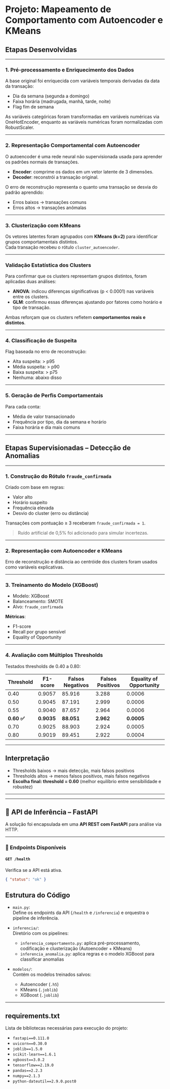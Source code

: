 # Projeto: Mapeamento de Comportamento com Autoencoder e KMeans

## Etapas Desenvolvidas

---

### 1. Pré-processamento e Enriquecimento dos Dados

A base original foi enriquecida com variáveis temporais derivadas da data da transação:

- Dia da semana (segunda a domingo)
- Faixa horária (madrugada, manhã, tarde, noite)
- Flag fim de semana

As variáveis categóricas foram transformadas em variáveis numéricas via OneHotEncoder, enquanto as variáveis numéricas foram normalizadas com RobustScaler.

---

### 2. Representação Comportamental com Autoencoder

O autoencoder é uma rede neural não supervisionada usada para aprender os padrões normais de transações.

- **Encoder**: comprime os dados em um vetor latente de 3 dimensões.
- **Decoder**: reconstrói a transação original.

O erro de reconstrução representa o quanto uma transação se desvia do padrão aprendido:

- Erros baixos → transações comuns
- Erros altos → transações anômalas

---

### 3. Clusterização com KMeans

Os vetores latentes foram agrupados com **KMeans (k=2)** para identificar grupos comportamentais distintos.  
Cada transação recebeu o rótulo `cluster_autoencoder`.

---

### Validação Estatística dos Clusters

Para confirmar que os clusters representam grupos distintos, foram aplicadas duas análises:

- **ANOVA**: indicou diferenças significativas (p < 0.0001) nas variáveis entre os clusters.  
- **GLM**: confirmou essas diferenças ajustando por fatores como horário e tipo de transação.

Ambas reforçam que os clusters refletem **comportamentos reais e distintos**.

---

### 4. Classificação de Suspeita

Flag baseada no erro de reconstrução:

- Alta suspeita: > p95
- Média suspeita: > p90
- Baixa suspeita: > p75
- Nenhuma: abaixo disso

---

### 5. Geração de Perfis Comportamentais

Para cada conta:

- Média de valor transacionado
- Frequência por tipo, dia da semana e horário
- Faixa horária e dia mais comuns

---

## Etapas Supervisionadas – Detecção de Anomalias

---

### 1. Construção do Rótulo `fraude_confirmada`

Criado com base em regras:

- Valor alto
- Horário suspeito
- Frequência elevada
- Desvio do cluster (erro ou distância)

Transações com pontuação ≥ 3 receberam `fraude_confirmada = 1`.

> Ruído artificial de 0,5% foi adicionado para simular incertezas.

---

### 2. Representação com Autoencoder e KMeans

Erro de reconstrução e distância ao centróide dos clusters foram usados como variáveis explicativas.

---

### 3. Treinamento do Modelo (XGBoost)

- Modelo: XGBoost
- Balanceamento: SMOTE
- Alvo: `fraude_confirmada`

**Métricas**:

- F1-score
- Recall por grupo sensível
- Equality of Opportunity

---

### 4. Avaliação com Múltiplos Thresholds

Testados thresholds de 0.40 a 0.80:

| Threshold | F1-score | Falsos Negativos | Falsos Positivos | Equality of Opportunity |
|-----------|----------|------------------|------------------|--------------------------|
| 0.40      | 0.9057   | 85.916           | 3.288            | 0.0006                   |
| 0.50      | 0.9045   | 87.191           | 2.999            | 0.0006                   |
| 0.55      | 0.9040   | 87.657           | 2.964            | 0.0006                   |
| **0.60 ✅** | **0.9035** | **88.051**       | **2.962**         | **0.0005**               |
| 0.70      | 0.9025   | 88.903           | 2.924            | 0.0005                   |
| 0.80      | 0.9019   | 89.451           | 2.922            | 0.0004                   |

---

## Interpretação

- Thresholds baixos → mais detecção, mais falsos positivos
- Thresholds altos → menos falsos positivos, mais falsos negativos
- **Escolha final: threshold = 0.60** (melhor equilíbrio entre sensibilidade e robustez)

---

---

## 🚀 API de Inferência – FastAPI

A solução foi encapsulada em uma **API REST com FastAPI** para análise via HTTP.

---

### 📌 Endpoints Disponíveis

#### `GET /health`

Verifica se a API está ativa.

```json
{ "status": "ok" }
```

## Estrutura do Código

- `main.py`:  
  Define os endpoints da API (`/health` e `/inferencia`) e orquestra o pipeline de inferência.

- `inferencia/`:  
  Diretório com os pipelines:
  - `inferencia_comportamento.py`: aplica pré-processamento, codificação e clusterização (Autoencoder + KMeans)
  - `inferencia_anomalia.py`: aplica regras e o modelo XGBoost para classificar anomalias

- `modelos/`:  
  Contém os modelos treinados salvos:
  - Autoencoder (`.h5`)
  - KMeans (`.joblib`)
  - XGBoost (`.joblib`)

---

## requirements.txt

Lista de bibliotecas necessárias para execução do projeto:

- `fastapi==0.111.0`  
- `uvicorn==0.30.0`
- `joblib==1.5.0`  
- `scikit-learn==1.6.1`  
- `xgboost==3.0.2`
- `tensorflow==2.19.0`
- `pandas==2.2.3`  
- `numpy==2.1.3`
- `python-dateutil==2.9.0.post0`
